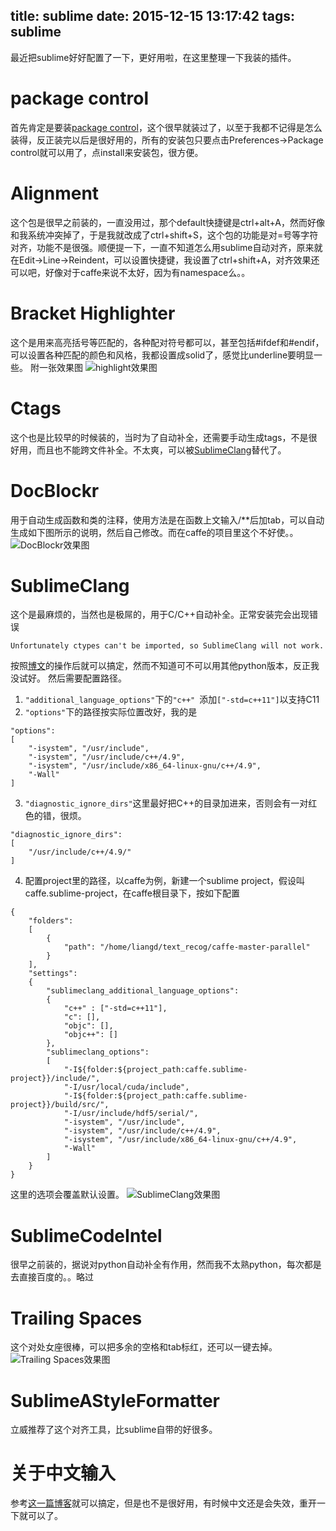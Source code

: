 title: sublime
date: 2015-12-15 13:17:42
tags: sublime
---

最近把sublime好好配置了一下，更好用啦，在这里整理一下我装的插件。

<!-- more -->

# package control
首先肯定是要装[package control](https://packagecontrol.io/)，这个很早就装过了，以至于我都不记得是怎么装得，反正装完以后是很好用的，所有的安装包只要点击Preferences->Package control就可以用了，点install来安装包，很方便。

# Alignment

这个包是很早之前装的，一直没用过，那个default快捷键是ctrl+alt+A，然而好像和我系统冲突掉了，于是我就改成了ctrl+shift+S，这个包的功能是对=号等字符对齐，功能不是很强。顺便提一下，一直不知道怎么用sublime自动对齐，原来就在Edit->Line->Reindent，可以设置快捷键，我设置了ctrl+shift+A，对齐效果还可以吧，好像对于caffe来说不太好，因为有namespace么。。

# Bracket Highlighter

这个是用来高亮括号等匹配的，各种配对符号都可以，甚至包括#ifdef和#endif，可以设置各种匹配的颜色和风格，我都设置成solid了，感觉比underline要明显一些。
附一张效果图
![highlight效果图](http://i4.tietuku.com/af605eb91f438b19.png  "highlight效果图")

# Ctags

这个也是比较早的时候装的，当时为了自动补全，还需要手动生成tags，不是很好用，而且也不能跨文件补全。不太爽，可以被[SublimeClang](#SublimeClang)替代了。

# DocBlockr

用于自动生成函数和类的注释，使用方法是在函数上文输入/**后加tab，可以自动生成如下图所示的说明，然后自己修改。而在caffe的项目里这个不好使。。
![DocBlockr效果图](http://i12.tietuku.com/4bdeecea3304c70d.png)

# SublimeClang

这个是最麻烦的，当然也是极屌的，用于C/C++自动补全。正常安装完会出现错误
```
Unfortunately ctypes can't be imported, so SublimeClang will not work.
```
按照<a href="http://blog.chinaunix.net/uid-28894229-id-3839961.html">博文</a>的操作后就可以搞定，然而不知道可不可以用其他python版本，反正我没试好。
然后需要配置路径。
1. `"additional_language_options"`下的`"c++" `添加`["-std=c++11"]`以支持C11
2. `"options"`下的路径按实际位置改好，我的是
```
"options":
[
    "-isystem", "/usr/include",
    "-isystem", "/usr/include/c++/4.9",
    "-isystem", "/usr/include/x86_64-linux-gnu/c++/4.9",
    "-Wall"
]
```
3. `"diagnostic_ignore_dirs"`这里最好把C++的目录加进来，否则会有一对红色的错，很烦。
```
"diagnostic_ignore_dirs":
[
    "/usr/include/c++/4.9/"
]
```
4. 配置project里的路径，以caffe为例，新建一个sublime project，假设叫caffe.sublime-project，在caffe根目录下，按如下配置
```
{
	"folders":
	[
		{
			"path": "/home/liangd/text_recog/caffe-master-parallel"
		}
	],
	"settings":
	{
		"sublimeclang_additional_language_options":
		{
			"c++" : ["-std=c++11"],
			"c": [],
			"objc": [],
			"objc++": []
		},
		"sublimeclang_options":
		[
			"-I${folder:${project_path:caffe.sublime-project}}/include/",
			"-I/usr/local/cuda/include",
			"-I${folder:${project_path:caffe.sublime-project}}/build/src/",
			"-I/usr/include/hdf5/serial/",
			"-isystem", "/usr/include",
			"-isystem", "/usr/include/c++/4.9",
			"-isystem", "/usr/include/x86_64-linux-gnu/c++/4.9",
			"-Wall"
		]
	}
}

```
这里的选项会覆盖默认设置。
![SublimeClang效果图](http://i12.tietuku.com/9782eca1e1e40c63.png)

# SublimeCodeIntel

很早之前装的，据说对python自动补全有作用，然而我不太熟python，每次都是去直接百度的。。略过

# Trailing Spaces

这个对处女座很棒，可以把多余的空格和tab标红，还可以一键去掉。
![Trailing Spaces效果图](http://i12.tietuku.com/80c605692e5f6379.png)

# SublimeAStyleFormatter

立威推荐了这个对齐工具，比sublime自带的好很多。

# 关于中文输入

参考<a href="http://my.oschina.net/tsl0922/blog/113495">这一篇博客</a>就可以搞定，但是也不是很好用，有时候中文还是会失效，重开一下就可以了。
